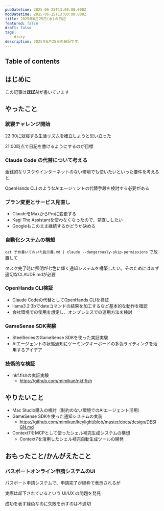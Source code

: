 ```yaml
---
pubDatetime: 2025-06-25T13:00:00.000Z
modDatetime: 2025-06-25T13:00:00.000Z
title: 2025年6月25日(水)の日記
featured: false
draft: false
tags:
  - diary
description: 2025年6月25日の日記です。
---
```


## Table of contents

## はじめに

この記事は**ほぼ**AIが書いています

## やったこと

### 就寝チャレンジ開始

22:30に就寝する生活リズムを確立しようと思い立った

21:00時点で日記を書けるようにするのが目標

### Claude Code の代替について考える

金銭的なリスクやインターネットのない環境でも使いたいといった要件を考えると

OpenHands CLI のようなAIエージェントの代替手段を検討する必要がある

### プラン変更とサービス見直し

- ClaudeをMaxからProに変更する
- Kagi The Assistantを使わなくなったので、見直ししたい
- Googleもこのまま継続するかどうか決める

### 自動化システムの構想

`cat 予め書いておいた指示書.md | claude --dangerously-skip-permissions` で放置して

タスク完了時に照明が七色に輝く通知システムを構築したい。そのためにはまず適切なCLAUDE.mdが必要

### OpenHands CLI検証

- Claude Codeの代替としてOpenHands CLIを検証
- llama3.2:3bでdateコマンドの結果を加工するなど基本的な動作を確認
- 会社環境での使用を想定し、オンプレミスでの運用方法を検討

### GameSense SDK実験

- SteelSeriesのGameSense SDKを使った実証実験
- AIエージェントの状態通知にゲーミングキーボードの多色ライティングを活用するアイデア

### 技術的な検証

- nkf.fishの実証実験
  - https://github.com/mimikun/nkf.fish

## やりたいこと

- Mac Studio購入の検討（制約のない環境でのAIエージェント活用）
- GameSense SDKを使った通知システムの実装
  - https://github.com/mimikun/keylight/blob/master/docs/design/DESIGN.md
- Context7をMCPとして使ったシェル補完生成システムの構想
  - Context7を活用したシェル補完自動生成ツールの開発

## おもったこと/かんがえたこと

### パスポートオンライン申請システムのUI

パスポート申請システムで、申請完了が緑枠で表示されるが

実際は却下されているという UI/UX の問題を発見

成功を表す緑色なのに失敗を示すのは不適切

